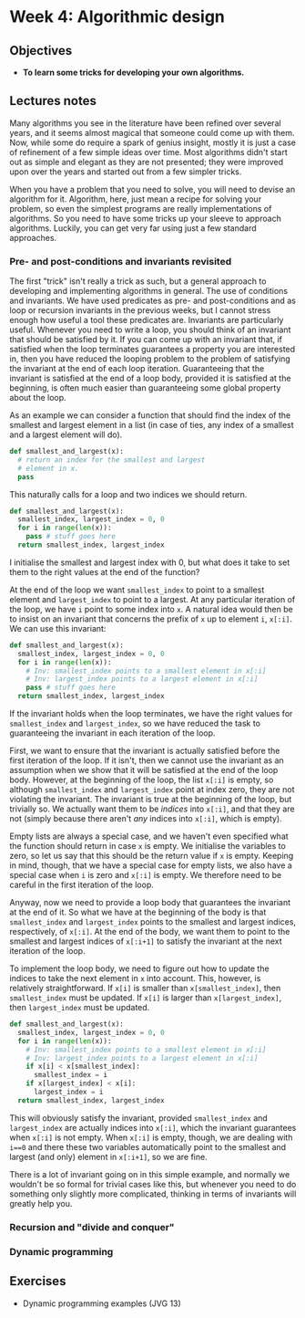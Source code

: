 # Week 4: Algorithmic design

## Objectives

* **To learn some tricks for developing your own algorithms.**

## Lectures notes

Many algorithms you see in the literature have been refined over several years, and it seems almost magical that someone could come up with them. Now, while some do require a spark of genius insight, mostly it is just a case of refinement of a few simple ideas over time. Most algorithms didn't start out as simple and elegant as they are not presented; they were improved upon over the years and started out from a few simpler tricks.

When you have a problem that you need to solve, you will need to devise an algorithm for it. Algorithm, here, just mean a recipe for solving your problem, so even the simplest programs are really implementations of algorithms. So you need to have some tricks up your sleeve to approach algorithms. Luckily, you can get very far using just a few standard approaches.

### Pre- and post-conditions and invariants revisited

The first "trick" isn't really a trick as such, but a general approach to developing and implementing algorithms in general. The use of conditions and invariants. We have used predicates as pre- and post-conditions and as loop or recursion invariants in the previous weeks, but I cannot stress enough how useful a tool these predicates are. Invariants are particularly useful. Whenever you need to write a loop, you should think of an invariant that should be satisfied by it. If you can come up with an invariant that, if satisfied when the loop terminates guarantees a property you are interested in, then you have reduced the looping problem to the problem of satisfying the invariant at the end of each loop iteration. Guaranteeing that the invariant is satisfied at the end of a loop body, provided it is satisfied at the beginning, is often much easier than guaranteeing some global property about the loop.

As an example we can consider a function that should find the index of the smallest and largest element in a list (in case of ties, any index of a smallest and a largest element will do).

```python
def smallest_and_largest(x):
  # return an index for the smallest and largest
  # element in x.
  pass
```

This naturally calls for a loop and two indices we should return.

```python
def smallest_and_largest(x):
  smallest_index, largest_index = 0, 0
  for i in range(len(x)):
    pass # stuff goes here
  return smallest_index, largest_index
```

I initialise the smallest and largest index with 0, but what does it take to set them to the right values at the end of the function?

At the end of the loop we want `smallest_index` to point to a smallest element and `largest_index` to point to a largest. At any particular iteration of the loop, we have `i` point to some index into `x`. A natural idea would then be to insist on an invariant that concerns the prefix of `x` up to element `i`, `x[:i]`. We can use this invariant:

```python
def smallest_and_largest(x):
  smallest_index, largest_index = 0, 0
  for i in range(len(x)):
  	# Inv: smallest_index points to a smallest element in x[:i]
  	# Inv: largest_index points to a largest element in x[:i]
    pass # stuff goes here
  return smallest_index, largest_index
```

If the invariant holds when the loop terminates, we have the right values for `smallest_index` and `largest_index`, so we have reduced the task to guaranteeing the invariant in each iteration of the loop.

First, we want to ensure that the invariant is actually satisfied before the first iteration of the loop. If it isn't, then we cannot use the invariant as an assumption when we show that it will be satisfied at the end of the loop body. However, at the beginning of the loop, the list `x[:i]` is empty, so although `smallest_index` and `largest_index` point at index zero, they are not violating the invariant. The invariant is true at the beginning of the loop, but trivially so. We actually want them to be *indices* into `x[:i]`, and that they are not (simply because there aren't *any* indices into `x[:i]`, which is empty).

Empty lists are always a special case, and we haven't even specified what the function should return in case `x` is empty. We initialise the variables to zero, so let us say that this should be the return value if `x` is empty. Keeping in mind, though, that we have a special case for empty lists, we also have a special case when `i` is zero and `x[:i]` is empty. We therefore need to be careful in the first iteration of the loop.

Anyway, now we need to provide a loop body that guarantees the invariant at the end of it. So what we have at the beginning of the body is that `smallest_index` and `largest_index` points to the smallest and largest indices, respectively, of `x[:i]`. At the end of the body, we want them to point to the smallest and largest indices of `x[:i+1]` to satisfy the invariant at the next iteration of the loop.

To implement the loop body, we need to figure out how to update the indices to take the next element in `x` into account. This, however, is relatively straightforward. If `x[i]` is smaller than `x[smallest_index]`, then `smallest_index` must be updated. If `x[i]` is larger than `x[largest_index]`, then `largest_index` must be updated.

```python
def smallest_and_largest(x):
  smallest_index, largest_index = 0, 0
  for i in range(len(x)):
    # Inv: smallest_index points to a smallest element in x[:i]
    # Inv: largest_index points to a largest element in x[:i]
    if x[i] < x[smallest_index]:
      smallest_index = i
    if x[largest_index] < x[i]:
      largest_index = i
  return smallest_index, largest_index
```

This will obviously satisfy the invariant, provided `smallest_index` and `largest_index` are actually indices into `x[:i]`, which the invariant guarantees when `x[:i]` is not empty. When `x[:i]` is empty, though, we are dealing with `i==0` and there these two variables automatically point to the smallest and largest (and only) element in `x[:i+1]`, so we are fine.

There is a lot of invariant going on in this simple example, and normally we wouldn't be so formal for trivial cases like this, but whenever you need to do something only slightly more complicated, thinking in terms of invariants will greatly help you.


### Recursion and "divide and conquer"

### Dynamic programming

 
## Exercises

* Dynamic programming examples (JVG 13)
